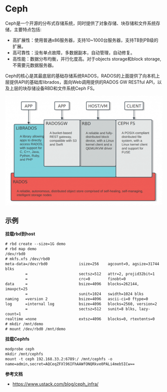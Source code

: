 # Ceph

Ceph是一个开源的分布式存储系统，同时提供了对象存储、块存储和文件系统存储，主要特点包括:

* 高扩展性：使用普通x86服务器，支持10~1000台服务器，支持TB到PB级的扩展。
* 高可靠性：没有单点故障，多数据副本，自动管理，自动修复。
* 高性能：数据分布均衡，并行化度高。对于objects storage和block storage,不需要元数据服务器。

Ceph的核心是其最底层的基础存储系统RADOS，RADOS的上面提供了向本机上层提供API的基础库librados，面向Web调用提供的RADOS GW RESTful API，以及上层的块存储设备RBD和文件系统Ceph FS。

![](media/14759097885462.png)

## 示例

**挂载rbd到host**

```
# rbd create --size=1G demo
# rbd map demo
/dev/rbd0
# mkfs.xfs /dev/rbd0
meta-data=/dev/rbd0              isize=256    agcount=9, agsize=31744 blks
         =                       sectsz=512   attr=2, projid32bit=1
         =                       crc=0        finobt=0
data     =                       bsize=4096   blocks=262144, imaxpct=25
         =                       sunit=1024   swidth=1024 blks
naming   =version 2              bsize=4096   ascii-ci=0 ftype=0
log      =internal log           bsize=4096   blocks=2560, version=2
         =                       sectsz=512   sunit=8 blks, lazy-count=1
realtime =none                   extsz=4096   blocks=0, rtextents=0
# mkdir /mnt/demo
# mount /dev/rbd0 /mnt/demo
```

**挂载Cephfs**

```
modprobe ceph
mkdir /mnt/cephfs
mount -t ceph 192.168.33.2:6789:/ /mnt/cephfs -o name=admin,secret=AQCeqZFXl96IFhAAWfONQRkve0PALi4meb5ICw==
```


**参考文档**

- <https://www.ustack.com/blog/ceph_infra/>

